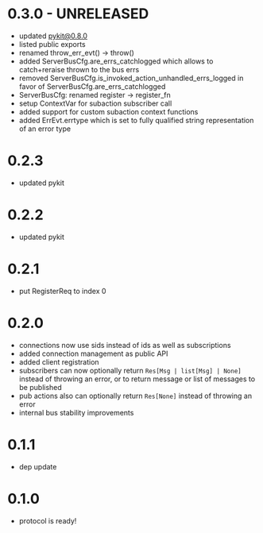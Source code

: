 # 0.3.0 - UNRELEASED

- updated pykit@0.8.0
- listed public exports
- renamed throw_err_evt() -> throw()
- added ServerBusCfg.are_errs_catchlogged which allows to catch+reraise thrown to the bus errs
- removed ServerBusCfg.is_invoked_action_unhandled_errs_logged in favor of ServerBusCfg.are_errs_catchlogged
- ServerBusCfg: renamed register -> register_fn
- setup ContextVar for subaction subscriber call
- added support for custom subaction context functions
- added ErrEvt.errtype which is set to fully qualified string representation of an error type

# 0.2.3

- updated pykit

# 0.2.2

- updated pykit

# 0.2.1

- put RegisterReq to index 0

# 0.2.0

- connections now use sids instead of ids as well as subscriptions
- added connection management as public API
- added client registration
- subscribers can now optionally return `Res[Msg | list[Msg] | None]`
  instead of throwing an error, or to return message or list of messages to
  be published
- pub actions also can optionally return `Res[None]` instead of throwing an
  error
- internal bus stability improvements

# 0.1.1

- dep update

# 0.1.0

- protocol is ready!
